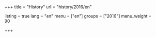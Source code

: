 +++
title = "History"
url = "history/2016/en"

listing = true
lang = "en"
menu = ["en"]
groups = ["2016"]
menu_weight = 90

+++


